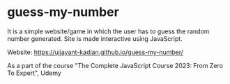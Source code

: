 # guess-my-number

It is a simple website/game in which the user has to guess the random number generated. Site is made interactive using JavaScript.

Website: https://ujjayant-kadian.github.io/guess-my-number/

As a part of the course "The Complete JavaScript Course 2023: From Zero To Expert", Udemy
